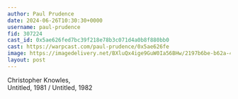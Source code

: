 ```yaml
---
author: Paul Prudence
date: 2024-06-26T10:30:30+0000
username: paul-prudence
fid: 307224
cast_id: 0x5ae626fed7bc39f218e78b3c071d4a0b8f880bb0
cast: https://warpcast.com/paul-prudence/0x5ae626fe
image: https://imagedelivery.net/BXluQx4ige9GuW0Ia56BHw/2197b6be-b62a-4b19-7061-70f3093a6e00/original
layout: post
---
```

Christopher Knowles,   
Untitled, 1981 / Untitled, 1982  

<img src='https://imagedelivery.net/BXluQx4ige9GuW0Ia56BHw/2197b6be-b62a-4b19-7061-70f3093a6e00/original' alt='' referrerpolicy='no-referrer'/>
<img src='https://imagedelivery.net/BXluQx4ige9GuW0Ia56BHw/81378b04-7951-4fe5-8a63-50ff4d3ede00/original' alt='' referrerpolicy='no-referrer'/>